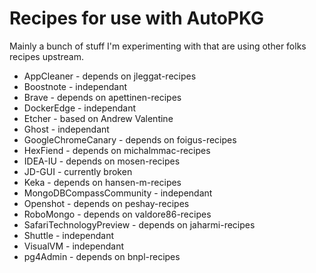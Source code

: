 # Recipes for use with AutoPKG

Mainly a bunch of stuff I'm experimenting with that are using other folks recipes upstream.

-   AppCleaner - depends on jleggat-recipes
-   Boostnote - independant
-   Brave - depends on apettinen-recipes
-   DockerEdge - independant
-   Etcher - based on Andrew Valentine
-   Ghost - independant
-   GoogleChromeCanary - depends on foigus-recipes
-   HexFiend - depends on michalmmac-recipes
-   IDEA-IU - depends on mosen-recipes
-   JD-GUI - currently broken
-   Keka - depends on hansen-m-recipes
-   MongoDBCompassCommunity - independant
-   Openshot - depends on peshay-recipes
-   RoboMongo - depends on valdore86-recipes
-   SafariTechnologyPreview - depends on jaharmi-recipes
-   Shuttle - independant
-   VisualVM - independant
-   pg4Admin - depends on bnpl-recipes
